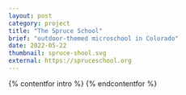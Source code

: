 ```yaml
---
layout: post
category: project
title: "The Spruce School"
brief: "outdoor-themed microschool in Colorado"
date: 2022-05-22
thumbnail: spruce-shool.svg
external: https://spruceschool.org
---
```


{% contentfor intro %}
{% endcontentfor %}

